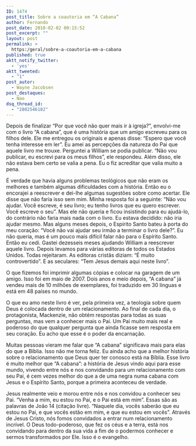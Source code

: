 ```yaml
---
ID: 1474
post_title: Sobre a coautoria em “A Cabana”
author: Fernando
post_date: 2010-02-02 00:15:52
post_excerpt: ""
layout: post
permalink: >
  https:/geral/sobre-a-coautoria-em-a-cabana
published: true
aktt_notify_twitter:
  - 'yes'
aktt_tweeted:
  - "1"
post_autor:
  - Wayne Jacobsen
post_destaques:
  - Nao
dsq_thread_id:
  - "2802546182"
---
```

Depois de finalizar “Por que você não quer mais ir à igreja?”, envolvi-me com o livro “A cabana”, que é uma história que um amigo escreveu para os filhos dele. Ele me entregou os originais e apenas disse: “Espero que você tenha interesse em ler”. Eu amei as percepções da natureza do Pai que aquele livro me trouxe. Perguntei a William se podia publicar. “Não vou publicar, eu escrevi para os meus filhos”, ele respondeu. Além disso, ele não estava bem certo se valia a pena. Eu o fiz acreditar que valia muito a pena.

É verdade que havia alguns problemas teológicos que não eram os melhores e também algumas dificuldades com a história. Então eu o encorajei a reescrever e dei-lhe algumas sugestões sobre como acertar. Ele disse que não faria isso sem mim. Minha resposta foi a seguinte: “Não vou ajudar. Você escreve, é seu livro; eu tenho livros que eu quero escrever. Você escreve o seu”. Mas ele não queria e ficou insistindo para eu ajudá-lo, do contrário não faria mais nada com o livro. Eu estava decidido: não iria ajudar mesmo. Mas alguns meses depois, o Espírito Santo bateu à porta do meu coração: “Você não vai ajudar seu irmão a terminar o livro dele?”. Eu não queria, mas é um pouco mais difícil falar não para o Espírito Santo. Então eu cedi. Gastei dezesseis meses ajudando William a reescrever aquele livro. Depois levamos para várias editoras de todos os Estados Unidos. Todas rejeitaram. As editoras cristãs diziam: “É muito controvertido”. E as seculares: “Tem Jesus demais aqui neste livro”.

O que fizemos foi imprimir algumas cópias e colocar na garagem de um amigo. Isso foi em maio de 2007. Dois anos e meio depois, “A cabana” já vendeu mais de 10 milhões de exemplares, foi traduzido em 30 línguas e está em 48 países no mundo.

O que eu amo neste livro é ver, pela primeira vez, a teologia sobre quem Deus é colocada dentro de um relacionamento. Ao final de cada dia, o protagonista, Mackenzie, não obtém respostas para todas as suas perguntas, mas vem a conhecer mais o Pai. Um Pai muito mais real e poderoso do que qualquer pergunta que ainda ficasse sem resposta em seu coração. Eu acho que esse é o poder da encarnação.

Muitas pessoas vieram me falar que “A cabana” significava mais para elas do que a Bíblia. Isso não me torna feliz. Eu ainda acho que a melhor história sobre o relacionamento que Deus quer ter conosco está na Bíblia. Esse livro é muito melhor que “A cabana”: a história de Jesus vindo aqui para esse mundo, vivendo entre nós e nos convidando para um relacionamento com seu Pai, é cem vezes melhor do que a de uma negra numa cabana com Jesus e o Espírito Santo, porque a primeira aconteceu de verdade.

Jesus realmente veio e morou entre nós e nos convidou a conhecer seu Pai. “Venha a mim, eu estou no Pai, e o Pai está em mim”. Essas são as palavras de João 14 (citação livre). “Naquele dia, vocês saberão que eu estou no Pai, e que vocês estão em mim, e que eu estou em vocês”. Através de Jesus Cristo, nós fomos convidados a entrar num relacionamento incrível. O Deus todo-poderoso, que fez os céus e a terra, está nos convidando para dentro da sua vida a fim de o podermos conhecer e sermos transformados por Ele. Isso é o evangelho.